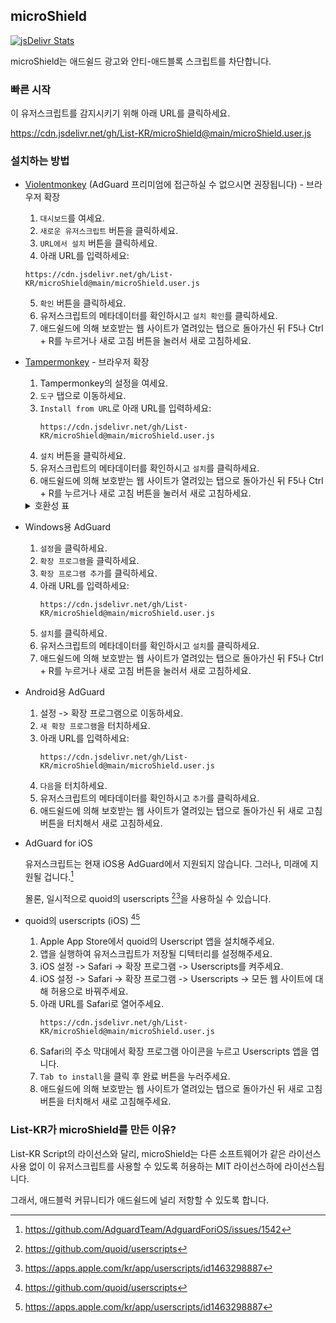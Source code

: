 ## microShield

[![jsDelivr Stats](https://data.jsdelivr.com/v1/package/gh/List-KR/microShield/badge)](https://www.jsdelivr.com/package/gh/List-KR/microShield)

microShield는 애드쉴드 광고와 안티-애드블록 스크립트를 차단합니다.

### 빠른 시작
이 유저스크립트를 감지시키기 위해 아래 URL를 클릭하세요.

https://cdn.jsdelivr.net/gh/List-KR/microShield@main/microShield.user.js

### 설치하는 방법
- [Violentmonkey](https://addons.mozilla.org/ko/firefox/addon/violentmonkey/) (AdGuard 프리미엄에 접근하실 수 없으시면 권장됩니다) - 브라우저 확장
    1. `대시보드`를 여세요.
    2. `새로운 유저스크립트` 버튼을 클릭하세요.
    3. `URL에서 설치` 버튼을 클릭하세요.
    4. 아래 URL를 입력하세요:
    ```
    https://cdn.jsdelivr.net/gh/List-KR/microShield@main/microShield.user.js
    ```
    5. `확인` 버튼을 클릭하세요.
    6. 유저스크립트의 메타데이터를 확인하시고 `설치 확인`를 클릭하세요.
    7. 애드쉴드에 의해 보호받는 웹 사이트가 열려있는 탭으로 돌아가신 뒤 F5나 Ctrl + R를 누르거나 새로 고침 버튼을 눌러서 새로 고침하세요.

- [Tampermonkey](https://addons.mozilla.org/ko/firefox/addon/tampermonkey/) - 브라우저 확장
    1. Tampermonkey의 설정을 여세요.
    2. `도구` 탭으로 이동하세요.
    3. `Install from URL`로 아래 URL를 입력하세요:
        ```
        https://cdn.jsdelivr.net/gh/List-KR/microShield@main/microShield.user.js
        ```
    4. `설치` 버튼을 클릭하세요.
    5. 유저스크립트의 메타데이터를 확인하시고 `설치`를 클릭하세요.
    6. 애드쉴드에 의해 보호받는 웹 사이트가 열려있는 탭으로 돌아가신 뒤 F5나 Ctrl + R를 누르거나 새로 고침 버튼을 눌러서 새로 고침하세요.

    <details>
    <summary>호환성 표</summary>

    브라우저 확장 | 라이선스 | 상태
    ----------------- | ------ | -------
    [Tampermonkey](https://www.tampermonkey.net/) | 사유 (도네이션웨어) | ✔
    [Greasemonkey](https://www.greasespot.net/) | MIT | ✘
    [Violentmonkey](https://violentmonkey.github.io/) | MIT | ✔

    </details>
    
- Windows용 AdGuard
    1. `설정`을 클릭하세요.
    2. `확장 프로그램`을 클릭하세요.
    3. `확장 프로그램 추가`를 클릭하세요.
    4. 아래 URL를 입력하세요:
        ```
        https://cdn.jsdelivr.net/gh/List-KR/microShield@main/microShield.user.js
        ```
    5. `설치`를 클릭하세요.
    6. 유저스크립트의 메타데이터를 확인하시고 `설치`를 클릭하세요.
    7. 애드쉴드에 의해 보호받는 웹 사이트가 열려있는 탭으로 돌아가신 뒤 F5나 Ctrl + R를 누르거나 새로 고침 버튼을 눌러서 새로 고침하세요.


- Android용 AdGuard
    1. 설정 -> 확장 프로그램으로 이동하세요.
    2. `새 확장 프로그램`을 터치하세요.
    3. 아래 URL를 입력하세요:
        ```
        https://cdn.jsdelivr.net/gh/List-KR/microShield@main/microShield.user.js
        ```
    4. `다음`을 터치하세요.
    5. 유저스크립트의 메타데이터를 확인하시고 `추가`를 클릭하세요.
    6. 애드쉴드에 의해 보호받는 웹 사이트가 열려있는 탭으로 돌아가신 뒤 새로 고침 버튼을 터치해서 새로 고침하세요.


 - AdGuard for iOS

    유저스크립트는 현재 iOS용 AdGuard에서 지원되지 않습니다.
    그러나, 미래에 지원될 겁니다.[^1]
    
    몰론, 일시적으로 quoid의 userscripts [^2][^3]을 사용하실 수 있습니다.

 - quoid의 userscripts (iOS) [^2][^3]
    1. Apple App Store에서 quoid의 Userscript 앱을 설치해주세요.
    2. 앱을 실행하여 유저스크립트가 저장될 디텍터리를 설정해주세요.
    3. iOS 설정 -> Safari -> 확장 프로그램 -> Userscripts를 켜주세요.
    4. iOS 설정 -> Safari -> 확장 프로그램 -> Userscripts -> 모든 웹 사이트에 대해 허용으로 바꿔주세요.
    5. 아래 URL를 Safari로 열어주세요.
        ```
        https://cdn.jsdelivr.net/gh/List-KR/microShield@main/microShield.user.js
        ```
    6. Safari의 주소 막대에서 확장 프로그램 아이콘을 누르고 Userscripts 앱을 엽니다.
    7.  `Tab to install`을 클릭 후 완료 버튼을 누러주세요.
    8. 애드쉴드에 의해 보호받는 웹 사이트가 열려있는 탭으로 돌아가신 뒤 새로 고침 버튼을 터치해서 새로 고침해주세요.


[^1]: https://github.com/AdguardTeam/AdguardForiOS/issues/1542
[^2]: https://github.com/quoid/userscripts
[^3]: https://apps.apple.com/kr/app/userscripts/id1463298887


### List-KR가 microShield를 만든 이유?
List-KR Script의 라이선스와 달리, microShield는 다른 소프트웨어가 같은 라이선스 사용 없이 이 유저스크립트를 사용할 수 있도록 허용하는 MIT 라이선스하에 라이선스됩니다.

그래서, 애드블럭 커뮤니티가 애드쉴드에 널리 저항할 수 있도록 합니다.